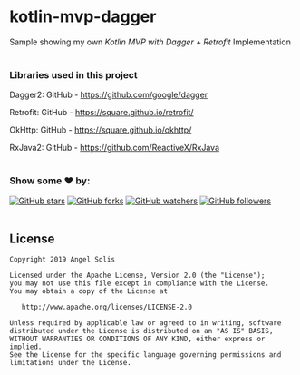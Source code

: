 # kotlin-mvp-dagger
Sample showing my own *Kotlin MVP with Dagger + Retrofit* Implementation 
<br />
<br />
### Libraries used in this project

Dagger2: GitHub - https://github.com/google/dagger

Retrofit: GitHub - https://square.github.io/retrofit/

OkHttp: GitHub - https://square.github.io/okhttp/

RxJava2: GitHub - https://github.com/ReactiveX/RxJava
<br /><br />

### Show some :heart: by:
[![GitHub stars](https://img.shields.io/github/stars/asolis90/kotlin-mvp-dagger.svg?style=social&label=Star)](https://github.com/asolis90/kotlin-mvp-dagger) [![GitHub forks](https://img.shields.io/github/forks/asolis90/kotlin-mvp-dagger.svg?style=social&label=Fork)](https://github.com/asolis90/kotlin-mvp-dagger/fork) [![GitHub watchers](https://img.shields.io/github/watchers/asolis90/kotlin-mvp-dagger.svg?style=social&label=Watch)](https://github.com/asolis90/kotlin-mvp-dagger) [![GitHub followers](https://img.shields.io/github/followers/asolis90.svg?style=social&label=Follow)](https://github.com/asolis90)  
<br />

License
----------

    Copyright 2019 Angel Solis

    Licensed under the Apache License, Version 2.0 (the "License");
    you may not use this file except in compliance with the License.
    You may obtain a copy of the License at

       http://www.apache.org/licenses/LICENSE-2.0

    Unless required by applicable law or agreed to in writing, software
    distributed under the License is distributed on an "AS IS" BASIS,
    WITHOUT WARRANTIES OR CONDITIONS OF ANY KIND, either express or implied.
    See the License for the specific language governing permissions and
    limitations under the License.
